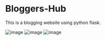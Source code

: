 # Bloggers-Hub
This is a blogging website using python flask.  

![image](https://user-images.githubusercontent.com/56433539/127732021-1591bfdb-2cc2-47a2-bb77-4872fb43f66d.png)
![image](https://user-images.githubusercontent.com/56433539/127732014-dc64feb5-57ab-4588-9826-075857128873.png)
![image](https://user-images.githubusercontent.com/56433539/127732044-a9da3e92-694d-44d3-9192-d375fcb44e98.png)


